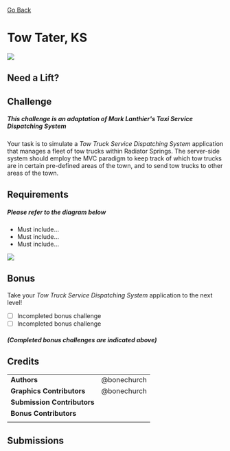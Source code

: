[Go Back](https://github.com/bonechurch/Route-66#challenges)

# Tow Tater, KS

![](https://github.com/bonechurch/Route-66/blob/master/images/tow-tater-KS.png)

## Need a Lift?

<!--- Uncomment(C): Description / Story, introduce us to your challenge --->

## Challenge

##### ***This challenge is an adaptation of Mark Lanthier's Taxi Service Dispatching System***

Your task is to simulate a *Tow Truck Service Dispatching System* application that manages a fleet of tow trucks within Radiator Springs. The server-side system should employ the MVC paradigm to keep track of which tow trucks are in certain pre-defined areas of the town, and to send tow trucks to other areas of the town.

## Requirements

##### ***Please refer to the diagram below***

* Must include...
* Must include...
* Must include...

![](https://github.com/bonechurch/Route-66/blob/master/images/diagrams/tow-tater-KS.png)

## Bonus

Take your *Tow Truck Service Dispatching System* application to the next level!

- [ ] Incompleted bonus challenge
- [ ] Incompleted bonus challenge

##### *(Completed bonus challenges are indicated above)*

## Credits

|                              |             |
| ---------------------------- | ----------- |
| **Authors**                  | @bonechurch |
| **Graphics Contributors**    | @bonechurch |
| **Submission Contributors**  |             |
| **Bonus Contributors**       |             |
|                              |             |

## Submissions

<!--- Uncomment(F): See the [submissions]() for this challenge. --->
